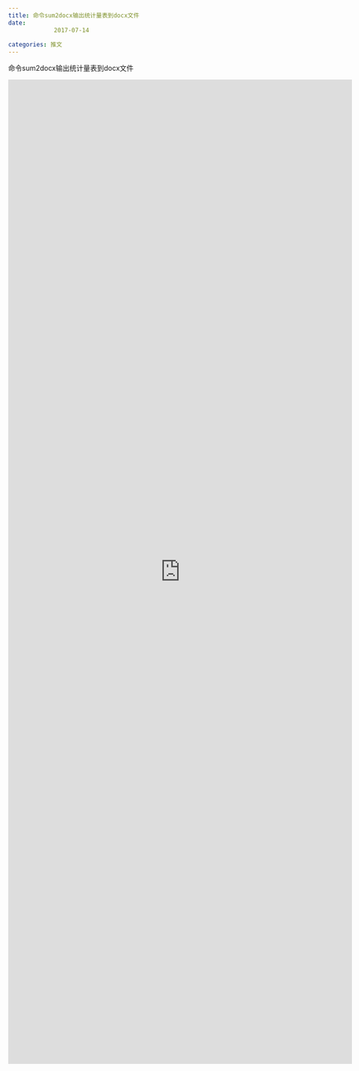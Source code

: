 ```yaml
---
title: 命令sum2docx输出统计量表到docx文件
date: 
             2017-07-14
            
categories: 推文
---
```

命令sum2docx输出统计量表到docx文件<!--more-->
<iframe src="http://202.114.234.173:8669/appbbs/Stata_Article/@命令sum2docx输出统计量表到docx文件.htm" width="700px" height="2000px" scrolling="auto" frameborder=0 ></iframe>